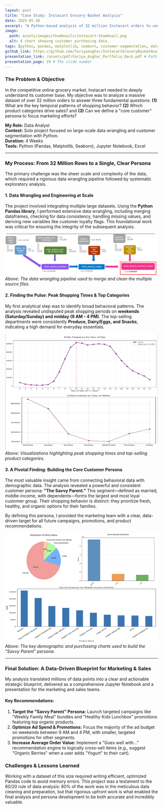 ```yaml
---
layout: post
title: "Case Study: Instacart Grocery Basket Analysis"
date: 2025-05-30
excerpt: "A Python-based analysis of 32 million Instacart orders to uncover customer purchasing patterns and develop a core customer persona for targeted marketing."
image:
  path: assets/images/thumbnails/instacart-thumbnail.png
  alt: A chart showing customer purchasing data.
tags: [python, pandas, matplotlib, seaborn, customer-segmentation, data-wrangling]
github_link: https://github.com/fariyaasghar/InstacartGroceryBasketAnalysis
presentation_link: /assets/pdf/Fariya_Asghar_Portfolio_Deck.pdf # Path to the PDF
presentation_page: 19 # The slide number
---
```


### The Problem & Objective
In the competitive online grocery market, Instacart needed to deeply understand its customer base. My objective was to analyze a massive dataset of over 32 million orders to answer three fundamental questions: **(1)** What are the key temporal patterns of shopping behavior? **(2)** Which product categories drive sales? and **(3)** Can we define a "core customer" persona to focus marketing efforts?

**My Role:** Data Analyst  
**Context:** Solo project focused on large-scale data wrangling and customer segmentation with Python.  
**Duration:** 4 Weeks  
**Tools:** Python (Pandas, Matplotlib, Seaborn), Jupyter Notebook, Excel

---

### My Process: From 32 Million Rows to a Single, Clear Persona

The primary challenge was the sheer scale and complexity of the data, which required a rigorous data wrangling pipeline followed by systematic exploratory analysis.

#### 1. Data Wrangling and Engineering at Scale
The project involved integrating multiple large datasets. Using the **Python Pandas library**, I performed extensive data wrangling, including merging dataframes, checking for data consistency, handling missing values, and deriving new variables like customer loyalty flags. This foundational work was critical for ensuring the integrity of the subsequent analysis.

<!-- ACTION: Place your "Population Flow" diagram in /assets/images/ and name it instacart-data-flow.png -->
![A diagram showing the data wrangling and integration process for the Instacart datasets](/assets/images/instacart-data-flow.png)
*Above: The data wrangling pipeline used to merge and clean the multiple source files.*

#### 2. Finding the Pulse: Peak Shopping Times & Top Categories
My first analytical step was to identify broad behavioral patterns. The analysis revealed undisputed peak shopping periods on **weekends (Saturday/Sunday) and midday (9 AM - 4 PM)**. The top-selling departments were consistently **Produce, Dairy/Eggs, and Snacks**, indicating a high demand for everyday essentials.

<!-- ACTION: Place your dashboard view of the two charts in /assets/images/ -->
![A side-by-side view of charts showing peak shopping days and top product departments](/assets/images/instacart-peak-times.png)
*Above: Visualizations highlighting peak shopping times and top-selling product categories.*

#### 3. A Pivotal Finding: Building the Core Customer Persona
The most valuable insight came from connecting behavioral data with demographic data. The analysis revealed a powerful and consistent customer persona: **"The Savvy Parent."** This segment—defined as married, middle-income, with dependents—forms the largest and most loyal customer group. Their shopping behavior is distinct: they prioritize fresh, healthy, and organic options for their families.

By defining this persona, I provided the marketing team with a clear, data-driven target for all future campaigns, promotions, and product recommendations.

<!-- ACTION: Place your composite image of the three persona charts in /assets/images/ -->
![A composite image of charts showing family status, income, and top products for the 'Savvy Parent' persona](/assets/images/instacart-persona-charts.png)
*Above: The key demographic and purchasing charts used to build the "Savvy Parent" persona.*

---

### Final Solution: A Data-Driven Blueprint for Marketing & Sales

My analysis translated millions of data points into a clear and actionable strategic blueprint, delivered as a comprehensive Jupyter Notebook and a presentation for the marketing and sales teams.

#### Key Recommendations:
1.  **Target the "Savvy Parent" Persona:** Launch targeted campaigns like "Weekly Family Meal" bundles and "Healthy Kids Lunchbox" promotions featuring top organic products.
2.  **Optimize Ad Spend & Promotions:** Focus the majority of the ad budget on weekends between 9 AM and 4 PM, with smaller, targeted promotions for other segments.
3.  **Increase Average Order Value:** Implement a "Goes well with..." recommendation engine to logically cross-sell items (e.g., suggest "Organic Berries" when a user adds "Yogurt" to their cart).

### Challenges & Lessons Learned
Working with a dataset of this size required writing efficient, optimized Pandas code to avoid memory errors. This project was a testament to the 80/20 rule of data analysis: 80% of the work was in the meticulous data cleaning and preparation, but that rigorous upfront work is what enabled the final analysis and persona development to be both accurate and incredibly valuable.
